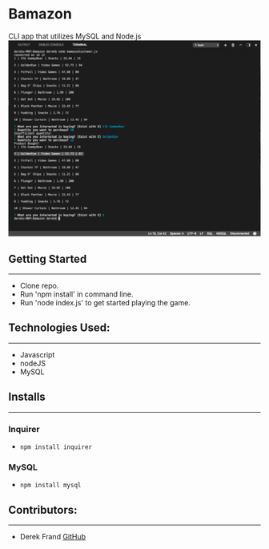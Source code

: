 # Bamazon
CLI app that utilizes MySQL and Node.js
![Bamazon Customer Portal](Images/customerPortal.png)

## Getting Started
***

 - Clone repo.
 - Run 'npm install' in command line.
 - Run 'node index.js' to get started playing the game.


## Technologies Used:
***

 * Javascript
 * nodeJS
 * MySQL

##  Installs
***
 
### Inquirer
 - `npm install inquirer`
 
### MySQL
 - `npm install mysql`


## Contributors:
*** 

 - Derek Frand [GitHub](https://github.com/Dfrand)
 